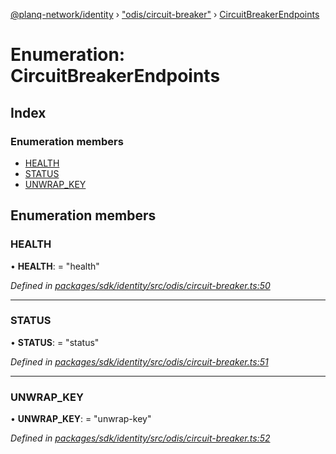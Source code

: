 [@planq-network/identity](../README.md) › ["odis/circuit-breaker"](../modules/_odis_circuit_breaker_.md) › [CircuitBreakerEndpoints](_odis_circuit_breaker_.circuitbreakerendpoints.md)

# Enumeration: CircuitBreakerEndpoints

## Index

### Enumeration members

* [HEALTH](_odis_circuit_breaker_.circuitbreakerendpoints.md#health)
* [STATUS](_odis_circuit_breaker_.circuitbreakerendpoints.md#status)
* [UNWRAP_KEY](_odis_circuit_breaker_.circuitbreakerendpoints.md#unwrap_key)

## Enumeration members

###  HEALTH

• **HEALTH**: = "health"

*Defined in [packages/sdk/identity/src/odis/circuit-breaker.ts:50](https://github.com/planq-network/planq-sdk/blob/master/packages/sdk/identity/src/odis/circuit-breaker.ts#L50)*

___

###  STATUS

• **STATUS**: = "status"

*Defined in [packages/sdk/identity/src/odis/circuit-breaker.ts:51](https://github.com/planq-network/planq-sdk/blob/master/packages/sdk/identity/src/odis/circuit-breaker.ts#L51)*

___

###  UNWRAP_KEY

• **UNWRAP_KEY**: = "unwrap-key"

*Defined in [packages/sdk/identity/src/odis/circuit-breaker.ts:52](https://github.com/planq-network/planq-sdk/blob/master/packages/sdk/identity/src/odis/circuit-breaker.ts#L52)*
